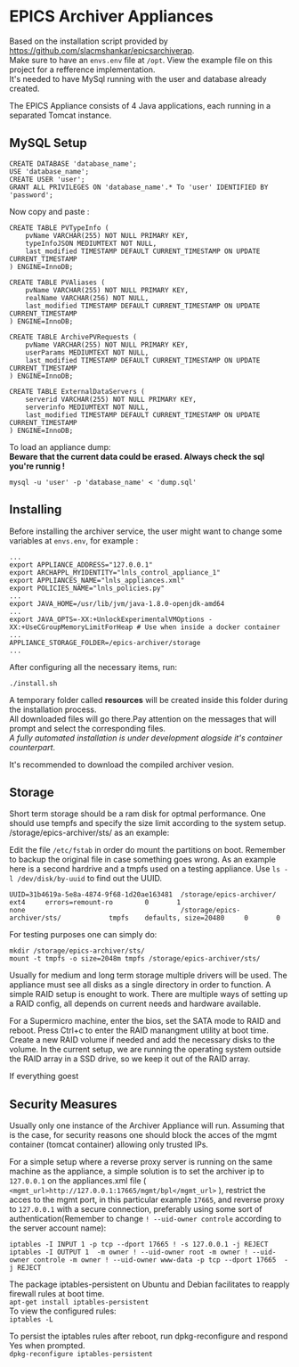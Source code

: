 # EPICS Archiver Appliances
Based on the installation script provided by <href>https://github.com/slacmshankar/epicsarchiverap</href>.<br>
Make sure to have an `envs.env` file at `/opt`. View the example file on this project for a refference implementation.<br>
It's needed to have MySql running with the user and database already created.

The EPICS Appliance consists of 4 Java applications, each running in a separated Tomcat instance.

## MySQL Setup
```
CREATE DATABASE 'database_name';
USE 'database_name';
CREATE USER 'user';
GRANT ALL PRIVILEGES ON 'database_name'.* To 'user' IDENTIFIED BY 'password';
```
Now copy and paste :
```
CREATE TABLE PVTypeInfo ( 
	pvName VARCHAR(255) NOT NULL PRIMARY KEY,
	typeInfoJSON MEDIUMTEXT NOT NULL,
	last_modified TIMESTAMP DEFAULT CURRENT_TIMESTAMP ON UPDATE CURRENT_TIMESTAMP
) ENGINE=InnoDB;

CREATE TABLE PVAliases ( 
	pvName VARCHAR(255) NOT NULL PRIMARY KEY,
	realName VARCHAR(256) NOT NULL,
	last_modified TIMESTAMP DEFAULT CURRENT_TIMESTAMP ON UPDATE CURRENT_TIMESTAMP
) ENGINE=InnoDB;

CREATE TABLE ArchivePVRequests ( 
	pvName VARCHAR(255) NOT NULL PRIMARY KEY,
	userParams MEDIUMTEXT NOT NULL,
	last_modified TIMESTAMP DEFAULT CURRENT_TIMESTAMP ON UPDATE CURRENT_TIMESTAMP
) ENGINE=InnoDB;

CREATE TABLE ExternalDataServers ( 
	serverid VARCHAR(255) NOT NULL PRIMARY KEY,
	serverinfo MEDIUMTEXT NOT NULL,
	last_modified TIMESTAMP DEFAULT CURRENT_TIMESTAMP ON UPDATE CURRENT_TIMESTAMP
) ENGINE=InnoDB;
```

To load an appliance dump:<br>
<b>Beware that the current data could be erased. Always check the sql you're runnig !</b>
```
mysql -u 'user' -p 'database_name' < 'dump.sql'
```


## Installing

Before installing the archiver service, the user might want to change some variables at `envs.env`, for example :
```
...
export APPLIANCE_ADDRESS="127.0.0.1"
export ARCHAPPL_MYIDENTITY="lnls_control_appliance_1"
export APPLIANCES_NAME="lnls_appliances.xml"
export POLICIES_NAME="lnls_policies.py"
...
export JAVA_HOME=/usr/lib/jvm/java-1.8.0-openjdk-amd64
...
export JAVA_OPTS=-XX:+UnlockExperimentalVMOptions -XX:+UseCGroupMemoryLimitForHeap # Use when inside a docker container
...
APPLIANCE_STORAGE_FOLDER=/epics-archiver/storage 
...
```


After configuring all the necessary items, run:
```
./install.sh
```
A temporary folder called <b>resources</b> will be created inside this folder during the installation process.<br>
All downloaded files will go there.Pay attention on the messages that will prompt and select the corresponding files.<br>
<i>A fully automated installation is under development alogside it's container counterpart</i>.

It's recommended to download the compiled archiver vesion.


## Storage
Short term storage should be a ram disk for optmal performance. One should use tempfs and specify the size limit according to the system setup.
/storage/epics-archiver/sts/ as an example: 

Edit the file `/etc/fstab` in order do mount the partitions on boot. Remember to backup the original file in case something goes wrong.
As an example here is a second hardrive and a tmpfs used on a testing appliance. Use `ls -l /dev/disk/by-uuid` to find out the UUID.

```
UUID=31b4619a-5e8a-4874-9f68-1d20ae163481  /storage/epics-archiver/                ext4     errors=remount-ro        0       1
none                                       /storage/epics-archiver/sts/            tmpfs    defaults, size=20480     0       0
```

For testing purposes one can simply do: <br>
```
mkdir /storage/epics-archiver/sts/
mount -t tmpfs -o size=2048m tmpfs /storage/epics-archiver/sts/
```
Usually for medium and long term storage multiple drivers will be used. The appliance must see all disks as a single directory in order to function.
A simple RAID setup is enought to work. There are multiple ways of setting up a RAID config, all depends on current needs and hardware available.

For a Supermicro machine, enter the bios, set the SATA mode to RAID and reboot.
Press Ctrl+c to enter the RAID manangment utility at boot time.
Create a new RAID volume if needed and add the necessary disks to the volume.
In the current setup, we are running the operating system outside the RAID array in a SSD drive, so we keep it out of the RAID array.

If everything goest

## Security Measures
Usually only one instance of the Archiver Appliance will run. Assuming that is the case, for security reasons
one should block the acces of the mgmt container (tomcat container) allowing only trusted IPs.<br>

For a simple setup where a reverse proxy server is running on the same machine as the appliance, a simple solution is to set the archiver ip to 
`127.0.0.1` on the appliances.xml file ( `<mgmt_url>http://127.0.0.1:17665/mgmt/bpl</mgmt_url>` ), restrict the acces to the mgmt port, in this particular example `17665`, and reverse proxy to `127.0.0.1` with a secure connection, preferably using some sort of authentication(Remember to change `! --uid-owner controle` according to the server account name):<br>

```
iptables -I INPUT 1 -p tcp --dport 17665 ! -s 127.0.0.1 -j REJECT
iptables -I OUTPUT 1  -m owner ! --uid-owner root -m owner ! --uid-owner controle -m owner ! --uid-owner www-data -p tcp --dport 17665  -j REJECT
```
The package iptables-persistent on Ubuntu and Debian facilitates to reapply firewall rules at boot time.<br>
`apt-get install iptables-persistent`<br>
To view the configured rules:<br>
`iptables -L`

To persist the iptables rules after reboot, run dpkg-reconfigure and respond Yes when prompted.<br>
`dpkg-reconfigure iptables-persistent`
 